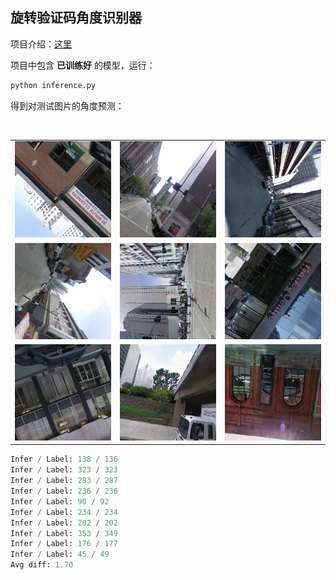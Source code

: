 ## 旋转验证码角度识别器

项目介绍：[这里](https://www.zhihu.com/zvideo/1512197159978483712)

项目中包含 **已训练好** 的模型，运行：

```python
python inference.py
```

得到对测试图片的角度预测：

<img src=''>

<table>
<tr>
<td><img src=img_examples/angle_136.png border=0></td>
<td><img src=img_examples/angle_323.png border=0></td>
<td><img src=img_examples/angle_287.png border=0></td>
</tr>
<tr>
<td><img src=img_examples/angle_236.png border=0></td>
<td><img src=img_examples/angle_92.png border=0></td>
<td><img src=img_examples/angle_234.png border=0></td>
</tr>
<tr>
<td><img src=img_examples/angle_202.png border=0></td>
<td><img src=img_examples/angle_349.png border=0></td>
<td><img src=img_examples/angle_177.png border=0></td>
</tr>
</table>


```python
Infer / Label: 138 / 136
Infer / Label: 323 / 323
Infer / Label: 283 / 287
Infer / Label: 236 / 236
Infer / Label: 90 / 92
Infer / Label: 234 / 234
Infer / Label: 202 / 202
Infer / Label: 353 / 349
Infer / Label: 176 / 177
Infer / Label: 45 / 49
Avg diff: 1.70
```